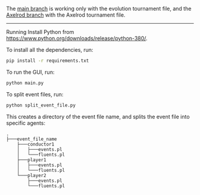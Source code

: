 The [main branch](https://github.com/dnzggg/COGNISIM) is working only with the evolution tournament file, and the [Axelrod branch](https://github.com/dnzggg/COGNISIM/tree/Axelrod) with the Axelrod tournament file.

-------
Running
Install Python from https://www.python.org/downloads/release/python-380/.

To install all the dependencies, run:
```bash
pip install -r requirements.txt
```
    

To run the GUI, run:
```bash
python main.py
```

To split event files, run:
```bash
python split_event_file.py
```
This creates a directory of the event file name, and splits the event file into specific agents:

```
.
├───event_file_name
    ├───conductor1
    │   ├───events.pl
    │   └───fluents.pl
    ├───player1
    │   ├───events.pl
    │   └───fluents.pl
    └───player2
        ├───events.pl
        └───fluents.pl
```
